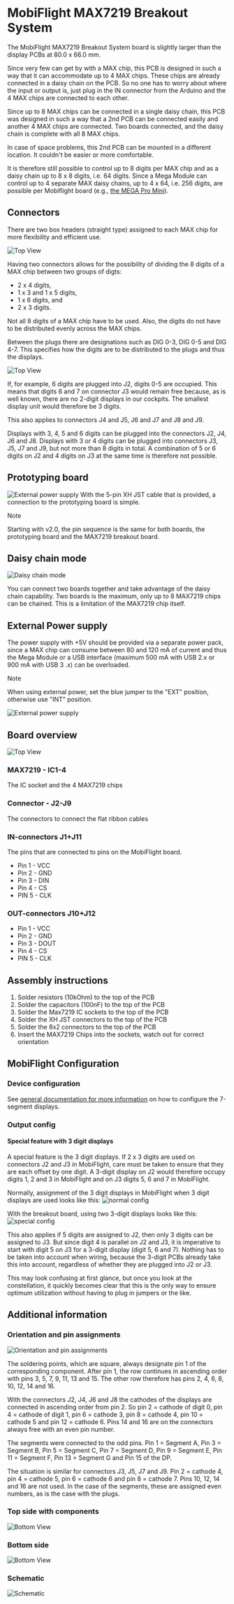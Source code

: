 # MobiFlight MAX7219 Breakout System
The MobiFlight MAX7219 Breakout System board is slightly larger than the display PCBs at 80.0 x 66.0 mm.

Since very few can get by with a MAX chip, this PCB is designed in such a way that it can accommodate up to 4 MAX chips. These chips are already connected in a daisy chain on the PCB. So no one has to worry about where the input or output is, just plug in the IN connector from the Arduino and the 4 MAX chips are connected to each other.

Since up to 8 MAX chips can be connected in a single daisy chain, this PCB was designed in such a way that a 2nd PCB can be connected easily and another 4 MAX chips are connected. Two boards connected, and the daisy chain is complete with all 8 MAX chips.

In case of space problems, this 2nd PCB can be mounted in a different location. It couldn't be easier or more comfortable.

It is therefore still possible to control up to 8 digits per MAX chip and as a daisy chain up to 8 x 8 digits, i.e. 64 digits. Since a Mega Module can control up to 4 separate MAX daisy chains, up to 4 x 64, i.e. 256 digits, are possible per Mobiflight board (e.g., [the MEGA Pro Mini](https://shop.mobiflight.com/product/arduino-mega-2560-pro-mini)).

## Connectors
There are two box headers (straight type) assigned to each MAX chip for more flexibility and efficient use.

![Top View](MAX7219-breakout-board-front.png) 

Having two connectors allows for the possibility of dividing the 8 digits of a MAX chip between two groups of digts:
* 2 x 4 digits, 
* 1 x 3 and 1 x 5 digits,
* 1 x 6 digits, and 
* 2 x 3 digits. 

Not all 8 digits of a MAX chip have to be used. Also, the digits do not have to be distributed evenly across the MAX chips.

Between the plugs there are designations such as DIG 0-3, DIG 0-5 and DIG 4-7. This specifies how the digits are to be distributed to the plugs and thus the displays.

![Top View](note-connectors.png) 

If, for example, 6 digits are plugged into J2, digits 0-5 are occupied. This means that digits 6 and 7 on connector J3 would remain free because, as is well known, there are no 2-digit displays in our cockpits. The smallest display unit would therefore be 3 digits.

This also applies to connectors J4 and J5, J6 and J7 and J8 and J9.

Displays with 3, 4, 5 and 6 digits can be plugged into the connectors J2, J4, J6 and J8. Displays with 3 or 4 digits can be plugged into connectors J3, J5, J7 and J9, but not more than 8 digits in total. A combination of 5 or 6 digits on J2 and 4 digits on J3 at the same time is therefore not possible.

## Prototyping board
![External power supply](board-connected-to-prototyping-board.png)
With the 5-pin XH JST cable that is provided, a connection to the prototyping board is simple.

> [!NOTE]
> Starting with v2.0, the pin sequence is the same for both boards, the prototyping board and the MAX7219 breakout board.

## Daisy chain mode
![Daisy chain mode](two-boards-chained.png)

You can connect two boards together and take advantage of the daisy chain capability. Two boards is the maximum, only up to 8 MAX7219 chips can be chained. This is a limitation of the MAX7219 chip itself.

## External Power supply
The power supply with +5V should be provided via a separate power pack, since a MAX chip can consume between 80 and 120 mA of current and thus the Mega Module or a USB interface (maximum 500 mA with USB 2.x or 900 mA with USB 3 .x) can be overloaded.

> [!NOTE]
> When using external power, set the blue jumper to the "EXT" position, otherwise use "INT" position.


![External power supply](board-connected-to-prototyping-board.png)

## Board overview
![Top View](MAX7219-breakout-board-front.png) 

### MAX7219 - IC1-4
The IC socket and the 4 MAX7219 chips

### Connector - J2-J9
The connectors to connect the flat ribbon cables

### IN-connectors J1+J11
The pins that are connected to pins on the MobiFlight board.

* Pin 1 - VCC
* Pin 2 - GND
* Pin 3 - DIN
* Pin 4 - CS
* PIN 5 - CLK

### OUT-connectors J10+J12
* Pin 1 - VCC
* Pin 2 - GND
* Pin 3 - DOUT
* Pin 4 - CS
* PIN 5 - CLK

## Assembly instructions
1. Solder resistors (10kOhm) to the top of the PCB
1. Solder the capacitors (100nF) to the top of the PCB
1. Solder the Max7219 IC sockets to the top of the PCB
1. Solder the XH JST connectors to the top of the PCB
1. Solder the 8x2 connectors to the top of the PCB
1. Insert the MAX7219 Chips into the sockets, watch out for correct orientation

## MobiFlight Configuration
### Device configuration
See [general documentation for more information](https://github.com/MobiFlight/MobiFlight-Connector/wiki/Input-and-Output-devices#7-segment-modules) on how to configure the 7-segment displays.

### Output config

#### Special feature with 3 digit displays
A special feature is the 3 digit displays. If 2 x 3 digits are used on connectors J2 and J3 in MobiFlight, care must be taken to ensure that they are each offset by one digit. A 3-digit display on J2 would therefore occupy digits 1, 2 and 3 in MobiFlight and on J3 digits 5, 6 and 7 in MobiFlight.

Normally, assignment of the 3 digit displays in MobiFlight when 3 digit displays are used looks like this:
![normal config](special-config-digits-normal.png)

With the breakout board, using two 3-digit displays looks like this:
![special config](special-config-digits-3digits.png)

This also applies if 5 digits are assigned to J2, then only 3 digits can be assigned to J3. But since digit 4 is parallel on J2 and J3, it is imperative to start with digit 5 on J3 for a 3-digit display (digit 5, 6 and 7). Nothing has to be taken into account when wiring, because the 3-digit PCBs already take this into account, regardless of whether they are plugged into J2 or J3.

This may look confusing at first glance, but once you look at the constellation, it quickly becomes clear that this is the only way to ensure optimum utilization without having to plug in jumpers or the like.

## Additional information

### Orientation and pin assignments
![Orientation and pin assignments](top-orientation-and-pin-assignments.png)

The soldering points, which are square, always designate pin 1 of the corresponding component.
After pin 1, the row continues in ascending order with pins 3, 5, 7, 9, 11, 13 and 15. The other row therefore has pins 2, 4, 6, 8, 10, 12, 14 and 16.

With the connectors J2, J4, J6 and J8 the cathodes of the displays are connected in ascending order from pin 2. So pin 2 = cathode of digit 0, pin 4 = cathode of digit 1, pin 6 = cathode 3, pin 8 = cathode 4, pin 10 = cathode 5 and pin 12 = cathode 6. Pins 14 and 16 are on the connectors always free with an even pin number.

The segments were connected to the odd pins. Pin 1 = Segment A, Pin 3 = Segment B, Pin 5 = Segment C, Pin 7 = Segment D, Pin 9 = Segment E, Pin 11 = Segment F, Pin 13 = Segment G and Pin 15 of the DP.

The situation is similar for connectors J3, J5, J7 and J9.
Pin 2 = cathode 4, pin 4 = cathode 5, pin 6 = cathode 6 and pin 8 = cathode 7. Pins 10, 12, 14 and 16 are not used.
In the case of the segments, these are assigned even numbers, as is the case with the plugs.


### Top side with components
![Bottom View](MAX7219-breakout-board-front.png)

### Bottom side
![Bottom View](bottom.png)

### Schematic
![Schematic](schematic.png)